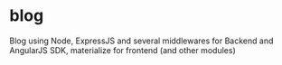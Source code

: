 # blog
Blog using Node, ExpressJS and several middlewares for Backend and AngularJS SDK, materialize for frontend (and other modules)
